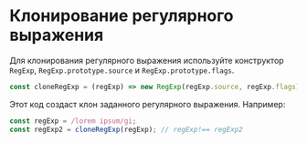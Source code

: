# Клонирование регулярного выражения

Для клонирования регулярного выражения используйте конструктор `RegExp`, `RegExp.prototype.source` и `RegExp.prototype.flags`.

```js
const cloneRegExp = (regExp) => new RegExp(regExp.source, regExp.flags);
```

Этот код создаст клон заданного регулярного выражения. Например:

```js
const regExp = /lorem ipsum/gi;
const regExp2 = cloneRegExp(regExp); // regExp!== regExp2
```
